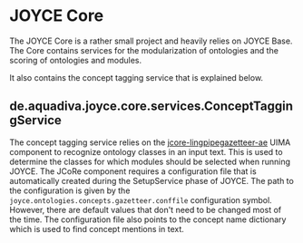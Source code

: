 # JOYCE Core

The JOYCE Core is a rather small project and heavily relies on JOYCE Base. The Core contains services for the modularization of ontologies and the scoring of ontologies and modules.

It also contains the concept tagging service that is explained below.

## de.aquadiva.joyce.core.services.ConceptTaggingService

The concept tagging service relies on the [jcore-lingpipegazetteer-ae](https://github.com/JULIELab/jcore-base/tree/master/jcore-lingpipegazetteer-ae/) UIMA component to recognize ontology classes in an input text. This is used to determine the classes for which modules should be selected when running JOYCE.
The JCoRe component requires a configuration file that is automatically created during the SetupService phase of JOYCE. The path to the configuration is given by the `joyce.ontologies.concepts.gazetteer.conffile` configuration symbol. However, there are default values that don't need to be changed most of the time.
The configuration file also points to the concept name dictionary which is used to find concept mentions in text.
